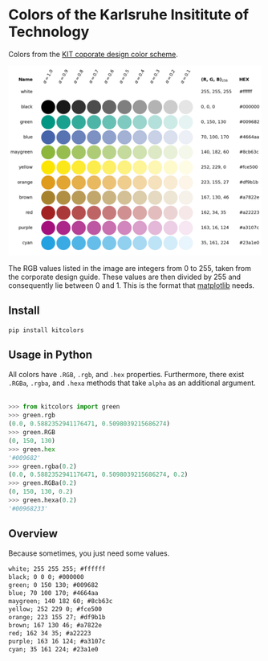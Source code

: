 # Colors of the Karlsruhe Insititute of Technology
Colors from the [KIT coporate design color scheme](https://www.sek.kit.edu/downloads/dokumente-pkm/2_Gestaltungsgrundlagen_Farben.pdf). 

![Example of colors.](https://raw.githubusercontent.com/camminady/kitcolors/master/example.png)

The RGB values listed in the image are integers from 0 to 255, taken from the corporate design guide. These values are then  divided by 255 and consequently lie between 0 and 1. This is the format that [matplotlib](https://matplotlib.org/) needs.

## Install 

```
pip install kitcolors
```


## Usage in Python
All colors have `.RGB`, `.rgb`, and `.hex` properties.
Furthermore, there exist `.RGBa`, `.rgba`, and `.hexa` methods that take `alpha` as an additional argument.


```python

>>> from kitcolors import green
>>> green.rgb
(0.0, 0.5882352941176471, 0.5098039215686274)
>>> green.RGB
(0, 150, 130)
>>> green.hex
'#009682'
>>> green.rgba(0.2)
(0.0, 0.5882352941176471, 0.5098039215686274, 0.2)
>>> green.RGBa(0.2)
(0, 150, 130, 0.2)
>>> green.hexa(0.2)
'#00968233'

```



## Overview
Because sometimes, you just need some values.
```
white; 255 255 255; #ffffff
black; 0 0 0; #000000
green; 0 150 130; #009682
blue; 70 100 170; #4664aa
maygreen; 140 182 60; #8cb63c
yellow; 252 229 0; #fce500
orange; 223 155 27; #df9b1b
brown; 167 130 46; #a7822e
red; 162 34 35; #a22223
purple; 163 16 124; #a3107c
cyan; 35 161 224; #23a1e0
```
